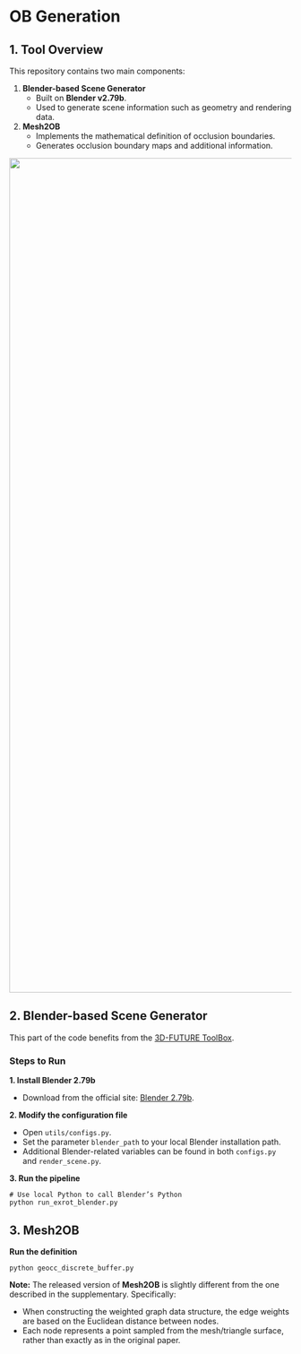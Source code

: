 # OB Generation



## 1. Tool Overview

This repository contains two main components:

1. **Blender-based Scene Generator**
   - Built on **Blender v2.79b**.
   - Used to generate scene information such as geometry and rendering data.
2. **Mesh2OB**
   - Implements the mathematical definition of occlusion boundaries.
   - Generates occlusion boundary maps and additional information.



<p align="center">
<img src="[https://github.com/xul-ops/IOBE/Mesh2Occ/data/example.png](https://github.com/xul-ops/IOBE/blob/main/Mesh2Occ/data/example.png)" width="1490px" alt="occ_vis">
</p>



## 2. **Blender-based Scene Generator**
 

This part of the code benefits from the [3D-FUTURE ToolBox](https://github.com/3D-FRONT-FUTURE/3D-FUTURE-ToolBox).

### Steps to Run

**1. Install Blender 2.79b**

- Download from the official site: [Blender 2.79b](https://www.blender.org/download/releases/2-79/).

**2. Modify the configuration file**

- Open `utils/configs.py`.
- Set the parameter `blender_path` to your local Blender installation path.
- Additional Blender-related variables can be found in both `configs.py` and `render_scene.py`.

**3. Run the pipeline**

```
# Use local Python to call Blender’s Python
python run_exrot_blender.py
```



## 3. Mesh2OB

**Run the definition**

```
python geocc_discrete_buffer.py
```



**Note:** The released version of **Mesh2OB** is slightly different from the one described in the supplementary. Specifically:

- When constructing the weighted graph data structure, the edge weights are based on the Euclidean distance between nodes.
- Each node represents a point sampled from the mesh/triangle surface, rather than exactly as in the original paper.
